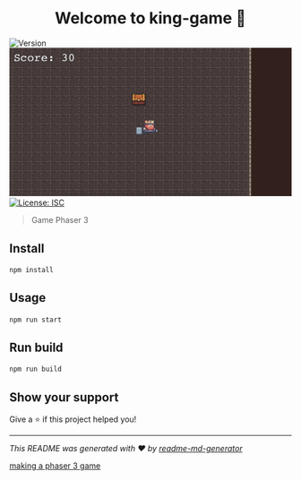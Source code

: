 <h1 align="center">Welcome to king-game 👋</h1>
<p>
  <img alt="Version" src="https://img.shields.io/badge/version-1.0.0-blue.svg?cacheSeconds=2592000" />
   <img alt="demo.png" src="./demo.png" />
  <a href="#" target="_blank">
    <img alt="License: ISC" src="https://img.shields.io/badge/License-ISC-yellow.svg" />
  </a>
</p>

> Game Phaser 3

## Install

```sh
npm install
```

## Usage

```sh
npm run start
```

## Run build

```sh
npm run build
```

## Show your support

Give a ⭐️ if this project helped you!

---

_This README was generated with ❤️ by [readme-md-generator](https://github.com/kefranabg/readme-md-generator)_

[making a phaser 3 game](https://shakuro.com/blog/phaser-js-a-step-by-step-tutorial-on-making-a-phaser-3-game/)
